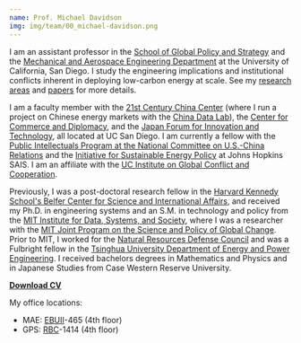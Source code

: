 ```yaml
---
name: Prof. Michael Davidson
img: img/team/00_michael-davidson.png
---
```


I am an assistant professor in the [School of Global Policy and Strategy](http://gps.ucsd.edu/) and the [Mechanical and Aerospace Engineering Department](http://maeweb.ucsd.edu/) at the University of California, San Diego. I study the engineering implications and institutional conflicts inherent in deploying low-carbon energy at scale. See my [research areas](/research/) and [papers](/papers/) for more details.

I am a faculty member with the [21st Century China Center][21ccc] (where I run a project on Chinese energy markets with the [China Data Lab](cdl)), the [Center for Commerce and Diplomacy][ccd], and the [Japan Forum for Innovation and Technology][jfit], all located at UC San Diego. I am currently a fellow with the [Public Intellectuals Program at the National Committee on U.S.-China Relations](https://www.ncuscr.org/program/public-intellectuals-program) and the [Initiative for Sustainable Energy Policy](http://sais-isep.org/) at Johns Hopkins SAIS. I am an affiliate with the [UC Institute on Global Conflict and Cooperation][igcc].

Previously, I was a post-doctoral research fellow in the [Harvard Kennedy School's Belfer Center for Science and International Affairs][belfer], and received my Ph.D. in engineering systems and an S.M. in technology and policy from the [MIT Institute for Data, Systems, and Society](https://idss.mit.edu/), where I was a researcher with the [MIT Joint Program on the Science and Policy of Global Change](http://globalchange.mit.edu). Prior to MIT, I worked for the [Natural Resources Defense Council](https://www.nrdc.org/) and was a Fulbright fellow in the [Tsinghua University Department of Energy and Power Engineering](http://www.te.tsinghua.edu.cn/publish/teen/index.html). I received bachelors degrees in Mathematics and Physics and in Japanese Studies from Case Western Reserve University.

[**Download CV**](https://drive.google.com/file/d/1K7R3tf54fY_FYJubj97W3yP5Oazb3Fci/view?usp=sharing)

My office locations:
- MAE: [EBUII][ebuii]-465 (4th floor)
- GPS: [RBC][rbc]-1414 (4th floor)


[21ccc]: http://china.ucsd.edu/
[cdl]: http://chinadatalab.ucsd.edu/projects/
[ccd]: http://ccd.ucsd.edu/
[belfer]: https://www.belfercenter.org/
[enrp]: https://www.belfercenter.org/program/environment-and-natural-resources
[rbc]: https://maps.ucsd.edu/map/?id=1005#!m/237146
[ebuii]: https://maps.ucsd.edu/map/?id=1005#!m/246302
[jfit]: https://jfit.ucsd.edu/
[igcc]: https://ucigcc.org/
